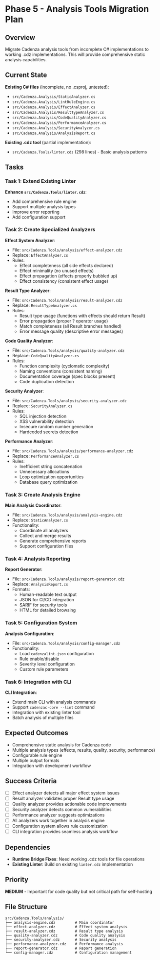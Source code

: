 # Phase 5 - Analysis Tools Migration Plan

## Overview
Migrate Cadenza analysis tools from incomplete C# implementations to working .cdz implementations. This will provide comprehensive static analysis capabilities.

## Current State
**Existing C# files** (incomplete, no .csproj, untested):
- `src/Cadenza.Analysis/StaticAnalyzer.cs`
- `src/Cadenza.Analysis/LintRuleEngine.cs`
- `src/Cadenza.Analysis/EffectAnalyzer.cs`
- `src/Cadenza.Analysis/ResultTypeAnalyzer.cs`
- `src/Cadenza.Analysis/CodeQualityAnalyzer.cs`
- `src/Cadenza.Analysis/PerformanceAnalyzer.cs`
- `src/Cadenza.Analysis/SecurityAnalyzer.cs`
- `src/Cadenza.Analysis/AnalysisReport.cs`

**Existing .cdz tool** (partial implementation):
- `src/Cadenza.Tools/linter.cdz` (298 lines) - Basic analysis patterns

## Tasks

### Task 1: Extend Existing Linter
**Enhance `src/Cadenza.Tools/linter.cdz`**:
- Add comprehensive rule engine
- Support multiple analysis types
- Improve error reporting
- Add configuration support

### Task 2: Create Specialized Analyzers
**Effect System Analyzer**:
- File: `src/Cadenza.Tools/analysis/effect-analyzer.cdz`
- Replace: `EffectAnalyzer.cs`
- Rules:
  - Effect completeness (all side effects declared)
  - Effect minimality (no unused effects)
  - Effect propagation (effects properly bubbled up)
  - Effect consistency (consistent effect usage)

**Result Type Analyzer**:
- File: `src/Cadenza.Tools/analysis/result-analyzer.cdz`
- Replace: `ResultTypeAnalyzer.cs`
- Rules:
  - Result type usage (functions with effects should return Result)
  - Error propagation (proper ? operator usage)
  - Match completeness (all Result branches handled)
  - Error message quality (descriptive error messages)

**Code Quality Analyzer**:
- File: `src/Cadenza.Tools/analysis/quality-analyzer.cdz`
- Replace: `CodeQualityAnalyzer.cs`
- Rules:
  - Function complexity (cyclomatic complexity)
  - Naming conventions (consistent naming)
  - Documentation coverage (spec blocks present)
  - Code duplication detection

**Security Analyzer**:
- File: `src/Cadenza.Tools/analysis/security-analyzer.cdz`
- Replace: `SecurityAnalyzer.cs`
- Rules:
  - SQL injection detection
  - XSS vulnerability detection
  - Insecure random number generation
  - Hardcoded secrets detection

**Performance Analyzer**:
- File: `src/Cadenza.Tools/analysis/performance-analyzer.cdz`
- Replace: `PerformanceAnalyzer.cs`
- Rules:
  - Inefficient string concatenation
  - Unnecessary allocations
  - Loop optimization opportunities
  - Database query optimization

### Task 3: Create Analysis Engine
**Main Analysis Coordinator**:
- File: `src/Cadenza.Tools/analysis/analysis-engine.cdz`
- Replace: `StaticAnalyzer.cs`
- Functionality:
  - Coordinate all analyzers
  - Collect and merge results
  - Generate comprehensive reports
  - Support configuration files

### Task 4: Analysis Reporting
**Report Generator**:
- File: `src/Cadenza.Tools/analysis/report-generator.cdz`
- Replace: `AnalysisReport.cs`
- Formats:
  - Human-readable text output
  - JSON for CI/CD integration
  - SARIF for security tools
  - HTML for detailed browsing

### Task 5: Configuration System
**Analysis Configuration**:
- File: `src/Cadenza.Tools/analysis/config-manager.cdz`
- Functionality:
  - Load `cadenzalint.json` configuration
  - Rule enable/disable
  - Severity level configuration
  - Custom rule parameters

### Task 6: Integration with CLI
**CLI Integration**:
- Extend main CLI with analysis commands
- Support `cadenzac-core --lint` command
- Integration with existing linter tool
- Batch analysis of multiple files

## Expected Outcomes
- Comprehensive static analysis for Cadenza code
- Multiple analysis types (effects, results, quality, security, performance)
- Configurable rule engine
- Multiple output formats
- Integration with development workflow

## Success Criteria
- [ ] Effect analyzer detects all major effect system issues
- [ ] Result analyzer validates proper Result type usage
- [ ] Quality analyzer provides actionable code improvements
- [ ] Security analyzer detects common vulnerabilities
- [ ] Performance analyzer suggests optimizations
- [ ] All analyzers work together in analysis engine
- [ ] Configuration system allows rule customization
- [ ] CLI integration provides seamless analysis workflow

## Dependencies
- **Runtime Bridge Fixes**: Need working .cdz tools for file operations
- **Existing Linter**: Build on existing `linter.cdz` implementation

## Priority
**MEDIUM** - Important for code quality but not critical path for self-hosting

## File Structure
```
src/Cadenza.Tools/analysis/
├── analysis-engine.cdz         # Main coordinator
├── effect-analyzer.cdz         # Effect system analysis
├── result-analyzer.cdz         # Result type analysis
├── quality-analyzer.cdz        # Code quality analysis
├── security-analyzer.cdz       # Security analysis
├── performance-analyzer.cdz    # Performance analysis
├── report-generator.cdz        # Report generation
└── config-manager.cdz          # Configuration management
```